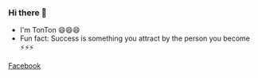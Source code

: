 ### Hi there 👋

- I'm TonTon 😄😄😄
- Fun fact: Success is something you attract by the person you become ⚡⚡⚡

[Facebook](https://www.facebook.com/HuynhMinhHoang.69)




